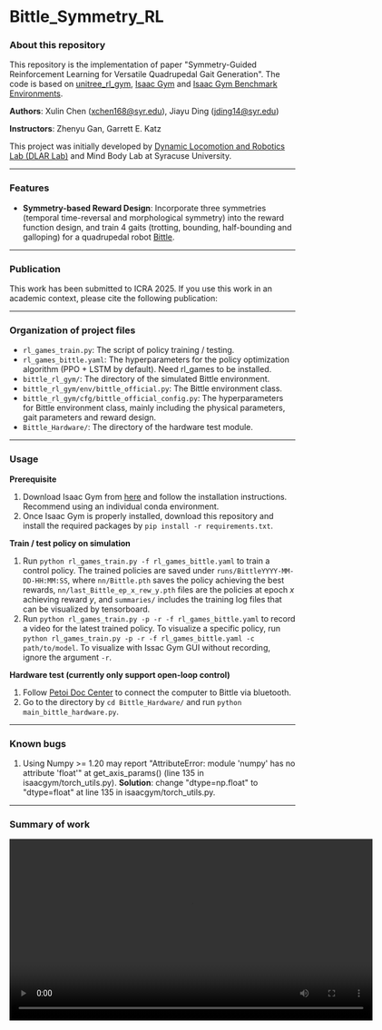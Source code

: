 # Bittle_Symmetry_RL

### About this repository

This repository is the implementation of paper "Symmetry-Guided Reinforcement Learning for Versatile Quadrupedal Gait Generation". The code is based on [unitree_rl_gym](https://support.unitree.com/home/zh/developer/rl_example), [Isaac Gym](https://developer.nvidia.com/isaac-gym) and [Isaac Gym Benchmark Environments](https://github.com/NVIDIA-Omniverse/IsaacGymEnvs).

**Authors**: Xulin Chen (<xchen168@syr.edu>), Jiayu Ding (<jding14@syr.edu>)

**Instructors**: Zhenyu Gan, Garrett E. Katz


This project was initially developed by [Dynamic Locomotion and Robotics Lab (DLAR Lab)](https://dlarlab.syr.edu/) and Mind Body Lab at Syracuse University.

_____

### Features
- **Symmetry-based Reward Design**: Incorporate three symmetries (temporal time-reversal and morphological symmetry) into the reward function design, and train 4 gaits (trotting, bounding, half-bounding and galloping) for a quadrupedal robot [Bittle](https://www.petoi.com/pages/bittle-smart-robot-dog-model-overview).

_____


### Publication
This work has been submitted to ICRA 2025. If you use this work in an academic context, please cite the following publication: 

_____



### Organization of project files
- `rl_games_train.py`: The script of policy training / testing.
- `rl_games_bittle.yaml`: The hyperparameters for the policy optimization algorithm (PPO + LSTM by default). Need rl_games to be installed.
- `bittle_rl_gym/`: The directory of the simulated Bittle environment.
- `bittle_rl_gym/env/bittle_official.py`: The Bittle environment class.
- `bittle_rl_gym/cfg/bittle_official_config.py`: The hyperparameters for Bittle environment class, mainly including the physical parameters, gait parameters and reward design.
- `Bittle_Hardware/`: The directory of the hardware test module.

_____



### Usage

**Prerequisite**
1. Download Isaac Gym from [here](https://developer.nvidia.com/isaac-gym) and follow the installation instructions. Recommend using an individual conda environment. 
2. Once Isaac Gym is properly installed, download this repository and install the required packages by `pip install -r requirements.txt`.

**Train / test policy on simulation**
1. Run `python rl_games_train.py -f rl_games_bittle.yaml` to train a control policy. The trained policies are saved under `runs/BittleYYYY-MM-DD-HH:MM:SS`, where `nn/Bittle.pth` saves the policy achieving the best rewards, `nn/last_Bittle_ep_x_rew_y.pth` files are the policies at epoch $x$ achieving reward $y$, and `summaries/` includes the training log files that can be visualized by tensorboard. 
2. Run `python rl_games_train.py -p -r -f rl_games_bittle.yaml` to record a video for the latest trained policy. To visualize a specific policy, run `python rl_games_train.py -p -r -f rl_games_bittle.yaml -c path/to/model`. To visualize with Issac Gym GUI without recording, ignore the argument `-r`.

**Hardware test (currently only support open-loop control)**
1. Follow [Petoi Doc Center](https://docs.petoi.com/bluetooth-connection) to connect the computer to Bittle via bluetooth.
2. Go to the directory by `cd Bittle_Hardware/` and run `python main_bittle_hardware.py`.

_____



### Known bugs
1. Using Numpy >= 1.20 may report "AttributeError: module 'numpy' has no attribute 'float'" at get_axis_params() (line 135 in isaacgym/torch_utils.py). **Solution**: change "dtype=np.float" to "dtype=float" at line 135 in isaacgym/torch_utils.py.

_____

### Summary of work
<video src='Sym_Guided_RL_Video.mp4' width=640/>